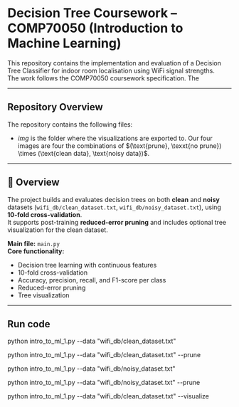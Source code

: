 # Decision Tree Coursework – COMP70050 (Introduction to Machine Learning)

This repository contains the implementation and evaluation of a Decision Tree Classifier for indoor room localisation using WiFi signal strengths.  
The work follows the COMP70050 coursework specification. The 

---

## Repository Overview

The repository contains the following files:
- *img* is the folder where the visualizations are exported to. Our four images are four the combinations of $(\text{prune}, \texxt{no prune}) \times (\text{clean data}, \text{noisy data})$.

---

## 🧠 Overview

The project builds and evaluates decision trees on both **clean** and **noisy** datasets (`wifi_db/clean_dataset.txt`, `wifi_db/noisy_dataset.txt`), using **10-fold cross-validation**.  
It supports post-training **reduced-error pruning** and includes optional tree visualization for the clean dataset.

**Main file:** `main.py`  
**Core functionality:**  
- Decision tree learning with continuous features  
- 10-fold cross-validation  
- Accuracy, precision, recall, and F1-score per class  
- Reduced-error pruning   
- Tree visualization

---

## Run code
python intro_to_ml_1.py --data "wifi_db/clean_dataset.txt"

python intro_to_ml_1.py --data "wifi_db/clean_dataset.txt" --prune

python intro_to_ml_1.py --data "wifi_db/noisy_dataset.txt"

python intro_to_ml_1.py --data "wifi_db/noisy_dataset.txt" --prune

python intro_to_ml_1.py --data "wifi_db/clean_dataset.txt" --visualize

